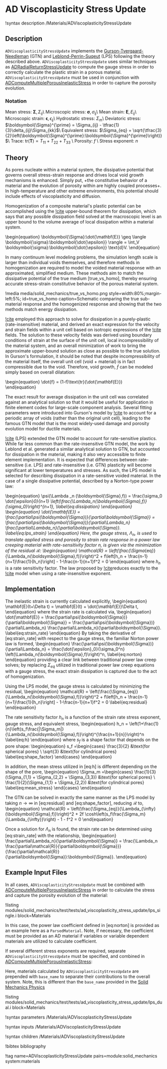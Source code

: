 # AD Viscoplasticity Stress Update

!syntax description /Materials/ADViscoplasticityStressUpdate

## Description

`ADViscoplasticityStressUpdate` implements the [Gurson-Tvergaard-Needleman](Gurson:1977gg) (GTN) and
[Leblond-Perrin-Suqeut](Leblond:1994kl) (LPS) following the theory described above.
`ADViscoplasticityStressUpdate` uses similar techniques as
[ADRadialReturnStressUpdate](ADRadialReturnStressUpdate.md) to compute the gauge stress in order to
correctly calculate the plastic strain in a porous material. `ADViscoplasticityStressUpdate` must be
used in conjunction with
[ADComputeMultiplePorousInelasticStress](ADComputeMultiplePorousInelasticStress.md) in order to capture
the porosity evolution.

### Notation

Mean stress: $\boldsymbol{\Sigma}, \Sigma_{ij}$\\
Microscopic stress: $\boldsymbol{\sigma}, \sigma_{ij}$\\
Mean strain: $\mathbf{E}, E_{ij}$\\
Microscopic strain: $\boldsymbol{\epsilon}, \epsilon_{ij}$\\
Hydrostatic stress: $\Sigma_m$\\
Deviatoric stress: $\boldsymbol{\Sigma}^{\prime} = \Sigma_{ij} - \tfrac{1}{3}\delta_{ij}\Sigma_{kk}$\\
Equivalent stress: $\Sigma_{eq} = \sqrt{\tfrac{3}{2}\left(\boldsymbol{\Sigma}^{\prime}:\boldsymbol{\Sigma}^{\prime}\right)}$\\
Trace: $\text{tr}(\mathbf{T})=T_{11} + T_{22} + T_{33}$ \\
Porosity: $f$ \\
Stress exponent: $n$


## Theory

As pores nucleate within a material system, the dissipative potential that governs overall
stress-strain response and drives local void growth mechanisms is enhanced. Simply put, +the
constitutive behavior of a material and the evolution of porosity within are highly coupled
processes+.  In high-temperature and other extreme environments, this potential should include
effects of viscoplasticity and diffusion.

Homogenization of a composite material's plastic potential can be accomplished using the
[!cite](Bishop:1951fb) upper-bound theorem for dissipation, which says that any possible dissipation
field solved at the macroscopic level is an upper bound to the volume average of local dissipation
within a material system.

\begin{equation}
  \boldsymbol{\Sigma}:\dot{\mathbf{E}} \geq \langle \boldsymbol{\sigma}:\boldsymbol{\dot{\epsilon}} \rangle = \int_V \boldsymbol{\sigma}:\boldsymbol{\dot{\epsilon}} \text{d}V.
\end{equation}

In many continuum level modeling problems, the simulation length scale is larger than individual
voids themselves, and therefore methods in homogenization are required to model the voided material
response with an approximated, simplified medium. These methods aim to match the dissipative
potential of the true medium [true_vs_homo], thereby ensuring accurate stress-strain constitutive
behavior of the porous material system.

!media media/solid_mechanics/true_vs_homo.png
      style=width:80%;margin-left:5%;
      id=true_vs_homo
      caption=Schematic comparing the true sub-material response and the homogenized response and showing that the two methods match energy dissipation.

[!cite](Gurson:1977gg) employed this approach to solve for dissipation in a purely-plastic
(rate-insensitive) material, and derived an exact expression for the velocity and strain fields
within a unit cell based on isotropic expressions of the [!cite](Rice:1969ky) fields. The solution
to these velocity fields was derived using boundary conditions of strain at the surface of the unit
cell, local incompressibility of the material system, and an overall minimization of work to bring
the approximate upper-bound solution as close as possible to the true solution. In Gurson's
formulation, it should be noted that despite incompressibility of the material itself, the overall
unit cell (void + material) is in fact compressible due to the void. Therefore, void growth,
$\dot{f}$ can be modeled simply based on overall dilatation:

\begin{equation}
  \dot{f} = (1-f)\text{tr}(\dot{\mathbf{E}})  
\end{equation}

The exact result for average dissipation in the unit cell was correlated against an analytical
solution so that it would be useful for application in finite element codes for large-scale
component analysis. Several fitting parameters were introduced into Gurson's model by
[!cite](Tvergaard:1984ip) to account for a periodic array of voids (rather than the original unit
cell), leading to the famous GTN model that is the most widely-used damage and porosity evolution
model for ductile materials.

[!cite](Leblond:1994kl) (LPS) extended the GTN model to account for rate-sensitive plastics. While
far less common than the rate-insensitive GTN model, the work by Leblond et al. generated a similar
analytical solution to GTN, but accounted for dissipation in the material, making it also very accessible to
finite element implementation. It is expected that differences between rate-sensitive (i.e. LPS) and
rate-insensitive (i.e. GTN) plasticity will become significant at lower temperatures and stresses. As such, the
LPS model is selected for describing dissipation in a rate-sensitive voided material. In the case of
a single dissipative potential, described by a Norton-type power law:

\begin{equation}
  \psi(\Lambda _n (\boldsymbol{\Sigma},f)) = \frac{\sigma_0 \dot{\epsilon}_0}{n+1} \left(\frac{\Lambda_n(\boldsymbol{\Sigma},f)}{\sigma_0}\right)^{n+1},
  \label{eq:dissipation}
\end{equation}
\begin{equation}
  \dot{\mathbf{E}} = \frac{\partial\psi(\boldsymbol{\Sigma})}{\partial\boldsymbol{\Sigma}} = \frac{\partial\psi(\boldsymbol{\Sigma})}{\partial\Lambda_n} \frac{\partial\Lambda_n}{\partial\boldsymbol{\Sigma}}.
  \label{eq:lps_strain}
\end{equation}
Here, the gauge stress, $\Lambda_n$,  is used to translate applied stress and porosity to strain rate response in a power law creeping material with rate-sensitivity factor $n$, is given via the minimization of the residual $\mathcal{R}$:
\begin{equation}
  \mathcal{R} = \left(\frac{\Sigma_{eq}}{\Lambda_n(\boldsymbol{\Sigma},f)}\right)^2 + f\left[h_n + \frac{n-1}{n+1}\frac{1}{h_n}\right] - 1-\frac{n-1}{n+1}f^2 = 0
\end{equation}
where $h_n$ is a rate sensitivity factor. The law proposed by [!cite](Leblond:1994kl)reduces exactly to the [!cite](Gurson:1977gg) model when
using a rate-insensitive exponent.

## Implementation

The inelastic strain is currently calculated explicitly,
\begin{equation}
\mathbf{E}(t+\Delta t) = \mathbf{E}(t) + \dot{\mathbf{E}}\Delta t,
\end{equation}
where the strain rate is calculated via,
\begin{equation}
  \dot{\mathbf{E}} = \frac{\partial\psi(\boldsymbol{\Sigma})}{\partial\boldsymbol{\Sigma}} = \frac{\partial\psi(\boldsymbol{\Sigma})}{\partial\Lambda_n} \frac{\partial\Lambda_n}{\partial\boldsymbol{\Sigma}}.
  \label{eq:strain_rate}
\end{equation}
By taking the derivative of [eq:strain_rate] with respect to the gauge stress, the familiar Norton power law is formed,
\begin{equation}
  \frac{\partial\psi(\boldsymbol{\Sigma})}{\partial\Lambda_n} = \frac{\dot{\epsilon}_0}{\sigma_0^n} \left(\Lambda_n(\boldsymbol{\Sigma},f)\right)^n,
  \label{eq:norton}
\end{equation}
providing a clear link between traditional power law creep solves; by replacing $\Sigma_{eq}$
utilized in traditional power law creep equations with a gauge stress, the exact strain dissipation
is captured due to the act of homogenization.

Using the LPS model, the gauge stress is calculated by minimizing the residual,
\begin{equation}
  \mathcal{R} = \left(\frac{\Sigma_{eq}}{\Lambda_n(\boldsymbol{\Sigma},f)}\right)^2 + f\left[h_n + \frac{n-1}{n+1}\frac{1}{h_n}\right] - 1-\frac{n-1}{n+1}f^2 = 0
  \label{eq:residual}
\end{equation}

The rate sensitivity factor $h_n$ is a function of the strain rate stress exponent, gauge stress, and equivalent stress,
\begin{equation}
  h_n = \left(1+\frac{1}{n}\left(s_f\frac{|\Sigma_m|}{\Lambda_n(\boldsymbol{\Sigma},f)}\right)^{\frac{n+1}{n}}\right)^n
\label{eq:h}
\end{equation}
where $s_f$ is a shape factor that depends on the pore shape:
\begin{equation}
s_f =\begin{cases}
  \frac{3}{2} &\text{for spherical pores} \\
  \sqrt{3} &\text{for cylindrical pores}
  \label{eq:shape_factor}
\end{cases}
\end{equation}

In addition, the mean stress utilized in [eq:h] is different depending on the shape of the pore,
\begin{equation}
\Sigma_m =\begin{cases}
  \frac{1}{3}(\Sigma_{1,1} + \Sigma_{2,2} + \Sigma_{3,3})  &\text{for spherical pores} \\
  \frac{1}{2}(\Sigma_{1,1} + \Sigma_{2,2}) &\text{for cylindrical pores}
  \label{eq:mean_stress}
\end{cases}
\end{equation}

The GTN can be solved in exactly the same manner as the LPS model by taking $n\rightarrow \infty$ in [eq:residual] and [eq:shape_factor], reducing $\mathcal{R}$ to,
\begin{equation}
  \mathcal{R} = \left(\frac{\Sigma_{eq}}{\Lambda_{\infty}(\boldsymbol{\Sigma},f)}\right)^2 + 2f \cosh\left(s_f\frac{\Sigma_m}{\Lambda_{\infty}}\right) - 1 - f^2 = 0
\end{equation}

Once a solution for $\Lambda_n$ is found, the strain rate can be determined using [eq:strain_rate] with the relationship,
\begin{equation}
 \frac{\partial\Lambda_n}{\partial\boldsymbol{\Sigma}} = \frac{\Lambda_n \frac{\partial\mathcal{R}}{\partial\boldsymbol{\Sigma}}}{\frac{\partial\mathcal{R}}{\partial\boldsymbol{\Sigma}}:\boldsymbol{\Sigma}}.
\end{equation}

## Example Input Files

In all cases, `ADViscoplasticityStressUpdate` must be combined with
[ADComputeMultiplePorousInelasticStress](ADComputeMultiplePorousInelasticStress.md) in order to
calculate the stress and capture the porosity evolution of the material:

!listing modules/solid_mechanics/test/tests/ad_viscoplasticity_stress_update/lps_single.i block=Materials

In this case, the power law coefficient defined in [eq:norton] is provided as an example here as a
`ParsedMaterial`. Note, if necessary, the coefficient must be provided as an AD material if
variables or variable dependent materials are utilized to calculate coefficient.

If several different stress exponents are required, separate `ADViscoplasticityStressUpdate` must be
specified, and combined in
[ADComputeMultiplePorousInelasticStress](ADComputeMultiplePorousInelasticStress.md):

Here,  materials calculated by `ADViscoplasticityStressUpdate` are prepended with `base_name` to
separate their contributions to the overall system. Note, this is different than the `base_name`
provided in the [Solid Mechanics Physics](/Physics/SolidMechanics/QuasiStatic/index.md)

!listing modules/solid_mechanics/test/tests/ad_viscoplasticity_stress_update/lps_dual.i block=Materials

!syntax parameters /Materials/ADViscoplasticityStressUpdate

!syntax inputs /Materials/ADViscoplasticityStressUpdate

!syntax children /Materials/ADViscoplasticityStressUpdate

!bibtex bibliography

!tag name=ADViscoplasticityStressUpdate pairs=module:solid_mechanics system:materials
